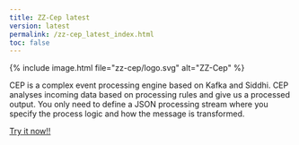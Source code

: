 ```yaml
---
title: ZZ-Cep latest
version: latest
permalink: /zz-cep_latest_index.html
toc: false
---
```


{% include image.html file="zz-cep/logo.svg" alt="ZZ-Cep" %}


CEP is a complex event processing engine based on Kafka and Siddhi. CEP analyses incoming data based on processing rules and give us a processed output. You only need to define a JSON processing stream where you specify the process logic and how the message is transformed.

[Try it now!!](/zz-cep_{{page.version}}_base_tutorial.html)
